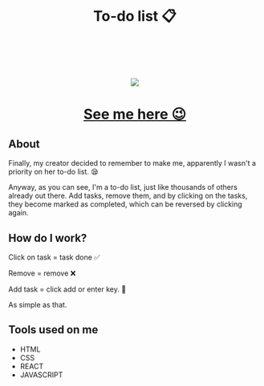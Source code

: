 <h1 align="center"> To-do list 📋
  
<br><br>
<img src="./Todo(2).png"/>
</h1>

<h1 align="center"><a href="https://iambiancasouza.github.io/to-do/">See me here 😉</a></h1>


## About

Finally, my creator decided to remember to make me, apparently I wasn't a priority on her to-do list. 😪

Anyway, as you can see, I'm a to-do list, just like thousands of others already out there.
Add tasks, remove them, and by clicking on the tasks, they become marked as completed, which can be reversed by clicking again.

## How do I work? 

Click on task = task done ✅

Remove = remove ❌

Add task = click add or enter key. 📝

As simple as that.

## Tools used on me

* HTML
* CSS
* REACT
* JAVASCRIPT

